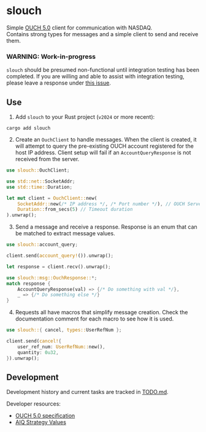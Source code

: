
# slouch
Simple [OUCH 5.0](https://www.nasdaqtrader.com/content/technicalsupport/specifications/TradingProducts/OUCH5.0.pdf) client for communication with NASDAQ.<br>
Contains strong types for messages and a simple client to send and receive them.

### WARNING: Work-in-progress
`slouch` should be presumed non-functional until integration testing has been completed.
If you are willing and able to assist with integration testing, please leave a response under 
[this issue](https://github.com/j-stach/slouch/issues/1).

## Use
1. Add `slouch` to your Rust project (`v2024` or more recent):
```
cargo add slouch
```
2. Create an `OuchClient` to handle messages.
When the client is created, it will attempt to query the pre-existing OUCH account registered for the host IP address. 
Client setup will fail if an `AccountQueryResponse` is not received from the server.
```rust
use slouch::OuchClient;

use std::net::SocketAddr;
use std::time::Duration;

let mut client = OuchClient::new(
    SocketAddr::new(/* IP address */, /* Port number */), // OUCH Server port
    Duration::from_secs(5) // Timeout duration
).unwrap();
```
3. Send a message and receive a response. 
Response is an enum that can be matched to extract message values.
```rust
use slouch::account_query;

client.send(account_query!()).unwrap();

let response = client.recv().unwrap();

use slouch::msg::OuchResponse::*;
match response {
    AccountQueryResponse(val) => {/* Do something with val */},
    _ => {/* Do something else */}
}
```
4. Requests all have macros that simplify message creation.
Check the documentation comment for each macro to see how it is used.
```rust
use slouch::{ cancel, types::UserRefNum };

client.send(cancel!{
    user_ref_num: UserRefNum::new(),
    quantity: 0u32,
}).unwrap();
```
    

## Development
Development history and current tasks are tracked in [TODO.md](TODO.md).

Developer resources:
- [OUCH 5.0 specification](https://www.nasdaqtrader.com/content/technicalsupport/specifications/TradingProducts/OUCH5.0.pdf)
- [AIQ Strategy Values](https://www.nasdaqtrader.com/TraderNews.aspx?id=ETU2023-8)

